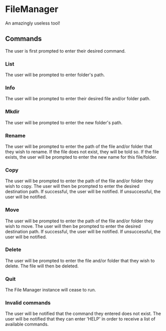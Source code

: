 # FileManager

An amazingly useless tool!

## Commands
The user is first prompted to enter their desired command.

### List
The user will be prompted to enter folder's path.

### Info
The user will be prompted to enter their desired file and/or folder path.

### Mkdir
The user will be prompted to enter the new folder's path.

### Rename
The user will be prompted to enter the path of the file and/or folder that they wish to rename.
If the file does not exist, they will be told so.
If the file exists, the user will be prompted to enter the new name for this file/folder.

### Copy
The user will be prompted to enter the path of the file and/or folder they wish to copy.
The user will then be prompted to enter the desired destination path.
If successful, the user will be notified.
If unsuccessful, the user will be notified.

### Move
The user will be prompted to enter the path of the file and/or folder they wish to move.
The user will then be prompted to enter the desired destination path.
If successful, the user will be notified.
If unsuccessful, the user will be notified.

### Delete
The user will be prompted to enter the file and/or folder that they wish to delete.
The file will then be deleted.

### Quit
The File Manager instance will cease to run.

### Invalid commands
The user will be notified that the command they entered does not exist.
The user will be notified that they can enter 'HELP' in order to receive a list of available commands.